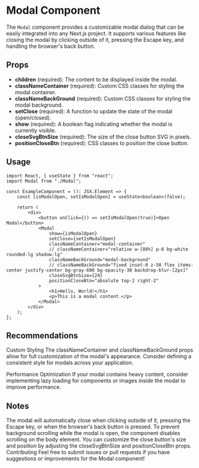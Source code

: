 # Modal Component

The `Modal` component provides a customizable modal dialog that can be easily integrated into any Next.js project. It supports various features like closing the modal by clicking outside of it, pressing the Escape key, and handling the browser's back button.

## Props

-   **children** (required): The content to be displayed inside the modal.
-   **classNameContainer** (required): Custom CSS classes for styling the modal container.
-   **classNameBackGround** (required): Custom CSS classes for styling the modal background.
-   **setClose** (required): A function to update the state of the modal (open/closed).
-   **show** (required): A boolean flag indicating whether the modal is currently visible.
-   **closeSvgBtnSize** (required): The size of the close button SVG in pixels.
-   **positionCloseBtn** (required): CSS classes to position the close button.

## Usage

```tsx
import React, { useState } from "react";
import Modal from "./Modal";

const ExampleComponent = (): JSX.Element => {
    const [isModalOpen, setIsModalOpen] = useState<boolean>(false);

    return (
        <div>
            <button onClick={() => setIsModalOpen(true)}>Open Modal</button>
            <Modal
                show={isModalOpen}
                setClose={setIsModalOpen}
                classNameContainer="modal-container"
                // classNameContainer="relative w-[80%] p-6 bg-white rounded-lg shadow-lg"
                classNameBackGround="modal-background"
                // classNameBackGround="fixed inset-0 z-50 flex items-center justify-center bg-gray-600 bg-opacity-30 backdrop-blur-[2px]"
                closeSvgBtnSize={24}
                positionCloseBtn="absolute top-2 right-2"
            >
                <h1>Hello, World!</h1>
                <p>This is a modal content.</p>
            </Modal>
        </div>
    );
};
```

## Recommendations

Custom Styling
The classNameContainer and classNameBackGround props allow for full customization of the modal's appearance. Consider defining a consistent style for modals across your application.

Performance Optimization
If your modal contains heavy content, consider implementing lazy loading for components or images inside the modal to improve performance.

## Notes

The modal will automatically close when clicking outside of it, pressing the Escape key, or when the browser's back button is pressed.
To prevent background scrolling while the modal is open, the component disables scrolling on the body element.
You can customize the close button's size and position by adjusting the closeSvgBtnSize and positionCloseBtn props.
Contributing
Feel free to submit issues or pull requests if you have suggestions or improvements for the Modal component!
